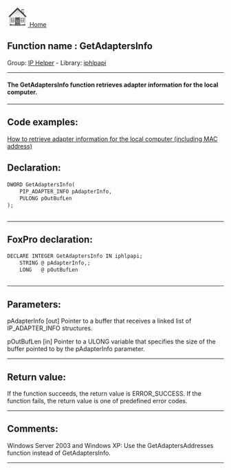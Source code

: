 [<img src="../../images/home.png"> Home ](https://github.com/VFPX/Win32API)  

## Function name : GetAdaptersInfo
Group: [IP Helper](../../functions_group.md#IP_Helper)  -  Library: [iphlpapi](../../Libraries.md#iphlpapi)  
***  


#### The GetAdaptersInfo function retrieves adapter information for the local computer.
***  


## Code examples:
[How to retrieve adapter information for the local computer (including MAC address)](../../samples/sample_347.md)  

## Declaration:
```foxpro  
DWORD GetAdaptersInfo(
	PIP_ADAPTER_INFO pAdapterInfo,
	PULONG pOutBufLen
);
  
```  
***  


## FoxPro declaration:
```foxpro  
DECLARE INTEGER GetAdaptersInfo IN iphlpapi;
	STRING @ pAdapterInfo,;
	LONG   @ pOutBufLen
  
```  
***  


## Parameters:
pAdapterInfo 
[out] Pointer to a buffer that receives a linked list of IP_ADAPTER_INFO structures. 

pOutBufLen 
[in] Pointer to a ULONG variable that specifies the size of the buffer pointed to by the pAdapterInfo parameter.   
***  


## Return value:
If the function succeeds, the return value is ERROR_SUCCESS. If the function fails, the return value is one of predefined error codes.
  
***  


## Comments:
Windows Server 2003 and Windows XP: Use the GetAdaptersAddresses function instead of GetAdaptersInfo.  
  
***  

